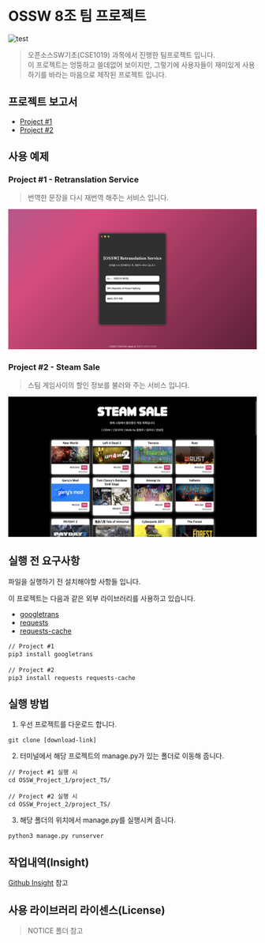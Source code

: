 # OSSW 8조 팀 프로젝트

![test][test]

> 오픈소스SW기초(CSE1019) 과목에서 진행한 팀프로젝트 입니다.  
> 이 프로젝트는 엉뚱하고 쓸데없어 보이지만, 그렇기에 사용자들이 재미있게 사용하기를 바라는 마음으로 제작된 프로젝트 입니다.

## 프로젝트 보고서
- [Project #1](https://github.com/jeongwoo903/OSSW_Project/blob/main/OSSW_Project_1/project_TS/README.md)   
- [Project #2](https://github.com/jeongwoo903/OSSW_Project/blob/main/OSSW_Project_2/README.md)

## 사용 예제

### Project #1 - Retranslation Service

> 번역한 문장을 다시 재번역 해주는 서비스 입니다.

![project_1](./IMG/project_1.png)

### Project #2 - Steam Sale

> 스팀 게임사이의 할인 정보를 불러와 주는 서비스 입니다.

![project_2](./IMG/project_2.png)

## 실행 전 요구사항

파일을 실행하기 전 설치해야할 사항들 입니다.

이 프로젝트는 다음과 같은 외부 라이브러리를 사용하고 있습니다.

- [googletrans](https://pypi.org/project/googletrans/)
- [requests](https://pypi.org/project/requests/)
- [requests-cache](https://pypi.org/project/requests-cache/)

```
// Project #1
pip3 install googletrans

// Project #2
pip3 install requests requests-cache
```

## 실행 방법

1. 우선 프로젝트를 다운로드 합니다.

```
git clone [download-link]
```

2. 터미널에서 해당 프로젝트의 manage.py가 있는 폴더로 이동해 줍니다.

```
// Project #1 실행 시
cd OSSW_Project_1/project_TS/

// Project #2 실행 시
cd OSSW_Project_2/project_TS/
```

3. 해당 폴더의 위치에서 manage.py를 실행시켜 줍니다.

```
python3 manage.py runserver
```
## 작업내역(Insight)
[Github Insight](https://github.com/jeongwoo903/OSSW_Project/network)
 참고

## 사용 라이브러리 라이센스(License)

> NOTICE 폴더 참고

[test]: https://img.shields.io/badge/npm-%3E%3D8.10.0-red
